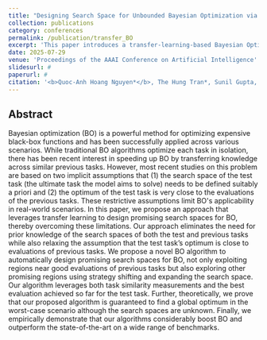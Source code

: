 ```yaml
---
title: "Designing Search Space for Unbounded Bayesian Optimization via Transfer Learning"
collection: publications
category: conferences
permalink: /publication/transfer_BO
excerpt: 'This paper introduces a transfer-learning-based Bayesian Optimization algorithm that automatically designs promising search spaces without needing prior knowledge, overcomes restrictive assumptions, and outperforms state-of-the-art methods across benchmarks.'
date: 2025-07-29
venue: 'Proceedings of the AAAI Conference on Artificial Intelligence'
slidesurl: #
paperurl: #
citation: '<b>Quoc-Anh Hoang Nguyen*</b>, The Hung Tran*, Sunil Gupta, Dung D. Le'
---
```


Abstract
------

Bayesian optimization (BO) is a powerful method for optimizing expensive black-box functions and has been successfully applied across various scenarios. While traditional BO algorithms optimize each task in isolation, there has been recent interest in speeding up BO by transferring knowledge across similar previous tasks. However, most recent studies on this problem are based on two implicit assumptions that (1) the search space of the test task (the ultimate task the model aims to solve) needs to be defined suitably a priori and (2) the optimum of the test task is very close to the evaluations of the previous tasks. These restrictive assumptions limit BO's applicability in real-world scenarios. In this paper, we propose an approach that leverages transfer learning to design promising search spaces for BO, thereby overcoming these limitations. Our approach eliminates the need for prior knowledge of the search spaces of both the test and previous tasks while also relaxing the assumption that the test task’s optimum is close to evaluations of previous tasks. We propose a novel BO algorithm to automatically design promising search spaces for BO, not only exploiting regions near good evaluations of previous tasks but also exploring other promising regions using strategy shifting and expanding the search space. Our algorithm leverages both task similarity measurements and the best evaluation achieved so far for the test task. Further, theoretically, we prove that our proposed algorithm is guaranteed to find a global optimum in the worst-case scenario although the search spaces are unknown. Finally, we empirically demonstrate that our algorithms considerably boost BO and outperform the state-of-the-art on a wide range of benchmarks.

